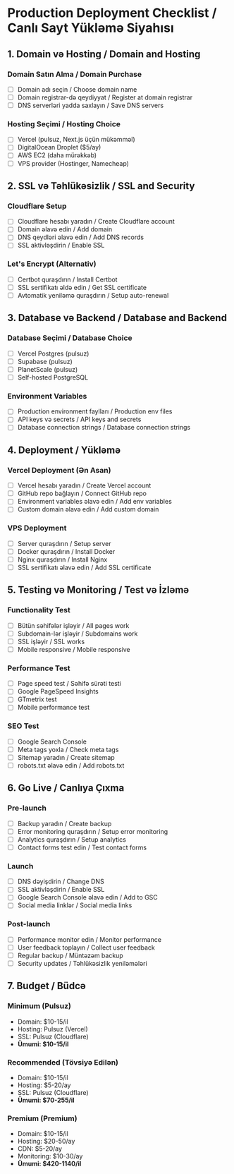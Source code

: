 # Production Deployment Checklist / Canlı Sayt Yükləmə Siyahısı

## 1. Domain və Hosting / Domain and Hosting

### Domain Satın Alma / Domain Purchase
- [ ] Domain adı seçin / Choose domain name
- [ ] Domain registrar-də qeydiyyat / Register at domain registrar
- [ ] DNS serverləri yadda saxlayın / Save DNS servers

### Hosting Seçimi / Hosting Choice
- [ ] Vercel (pulsuz, Next.js üçün mükəmməl)
- [ ] DigitalOcean Droplet ($5/ay)
- [ ] AWS EC2 (daha mürəkkəb)
- [ ] VPS provider (Hostinger, Namecheap)

## 2. SSL və Təhlükəsizlik / SSL and Security

### Cloudflare Setup
- [ ] Cloudflare hesabı yaradın / Create Cloudflare account
- [ ] Domain əlavə edin / Add domain
- [ ] DNS qeydləri əlavə edin / Add DNS records
- [ ] SSL aktivləşdirin / Enable SSL

### Let's Encrypt (Alternativ)
- [ ] Certbot quraşdırın / Install Certbot
- [ ] SSL sertifikatı əldə edin / Get SSL certificate
- [ ] Avtomatik yeniləmə quraşdırın / Setup auto-renewal

## 3. Database və Backend / Database and Backend

### Database Seçimi / Database Choice
- [ ] Vercel Postgres (pulsuz)
- [ ] Supabase (pulsuz)
- [ ] PlanetScale (pulsuz)
- [ ] Self-hosted PostgreSQL

### Environment Variables
- [ ] Production environment faylları / Production env files
- [ ] API keys və secrets / API keys and secrets
- [ ] Database connection strings / Database connection strings

## 4. Deployment / Yükləmə

### Vercel Deployment (Ən Asan)
- [ ] Vercel hesabı yaradın / Create Vercel account
- [ ] GitHub repo bağlayın / Connect GitHub repo
- [ ] Environment variables əlavə edin / Add env variables
- [ ] Custom domain əlavə edin / Add custom domain

### VPS Deployment
- [ ] Server quraşdırın / Setup server
- [ ] Docker quraşdırın / Install Docker
- [ ] Nginx quraşdırın / Install Nginx
- [ ] SSL sertifikatı əlavə edin / Add SSL certificate

## 5. Testing və Monitoring / Test və İzləmə

### Functionality Test
- [ ] Bütün səhifələr işləyir / All pages work
- [ ] Subdomain-lər işləyir / Subdomains work
- [ ] SSL işləyir / SSL works
- [ ] Mobile responsive / Mobile responsive

### Performance Test
- [ ] Page speed test / Səhifə sürəti testi
- [ ] Google PageSpeed Insights
- [ ] GTmetrix test
- [ ] Mobile performance test

### SEO Test
- [ ] Google Search Console
- [ ] Meta tags yoxla / Check meta tags
- [ ] Sitemap yaradın / Create sitemap
- [ ] robots.txt əlavə edin / Add robots.txt

## 6. Go Live / Canlıya Çıxma

### Pre-launch
- [ ] Backup yaradın / Create backup
- [ ] Error monitoring quraşdırın / Setup error monitoring
- [ ] Analytics quraşdırın / Setup analytics
- [ ] Contact forms test edin / Test contact forms

### Launch
- [ ] DNS dəyişdirin / Change DNS
- [ ] SSL aktivləşdirin / Enable SSL
- [ ] Google Search Console əlavə edin / Add to GSC
- [ ] Social media linklər / Social media links

### Post-launch
- [ ] Performance monitor edin / Monitor performance
- [ ] User feedback toplayın / Collect user feedback
- [ ] Regular backup / Müntəzəm backup
- [ ] Security updates / Təhlükəsizlik yeniləmələri

## 7. Budget / Büdcə

### Minimum (Pulsuz)
- Domain: $10-15/il
- Hosting: Pulsuz (Vercel)
- SSL: Pulsuz (Cloudflare)
- **Ümumi: $10-15/il**

### Recommended (Tövsiyə Edilən)
- Domain: $10-15/il
- Hosting: $5-20/ay
- SSL: Pulsuz (Cloudflare)
- **Ümumi: $70-255/il**

### Premium (Premium)
- Domain: $10-15/il
- Hosting: $20-50/ay
- CDN: $5-20/ay
- Monitoring: $10-30/ay
- **Ümumi: $420-1140/il**
